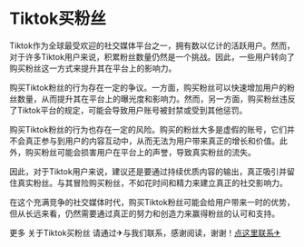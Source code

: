 # Tiktok买粉丝

Tiktok作为全球最受欢迎的社交媒体平台之一，拥有数以亿计的活跃用户。然而，对于许多Tiktok用户来说，积累粉丝数量仍然是一个挑战。因此，一些用户转向了购买粉丝这一方式来提升其在平台上的影响力。

购买Tiktok粉丝的行为存在一定的争议。一方面，购买粉丝可以快速增加用户的粉丝数量，从而提升其在平台上的曝光度和影响力。然而，另一方面，购买粉丝违反了Tiktok平台的规定，可能会导致用户账号被封禁或受到其他惩罚。

购买Tiktok粉丝的行为也存在一定的风险。购买的粉丝大多是虚假的账号，它们并不会真正参与到用户的内容互动中，从而无法为用户带来真正的增长和价值。此外，购买粉丝可能会损害用户在平台上的声誉，导致真实粉丝的流失。

因此，对于Tiktok用户来说，建议还是要通过持续优质内容的输出，真正吸引并留住真实粉丝。与其冒险购买粉丝，不如花时间和精力来建立真正的社交影响力。

在这个充满竞争的社交媒体时代，购买Tiktok粉丝可能会给用户带来一时的优势，但从长远来看，仍然需要通过真正的努力和创造力来赢得粉丝的认可和支持。

更多 关于Tiktok买粉丝 请通过✈与我们联系，感谢阅读，谢谢！[点这里联系✈](https://sim.k02.cc)